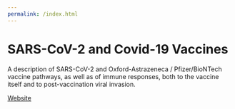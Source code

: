 ```yaml
---
permalink: /index.html
---
```


# SARS-CoV-2 and Covid-19 Vaccines

A description of SARS-CoV-2 and Oxford-Astrazeneca / Pfizer/BioNTech vaccine pathways, as well as of immune responses, both to the
vaccine itself and to post-vaccination viral invasion.

[Website](https://chrisnajman.github.io/sars-cov-2-covid-19-vaccines/)
